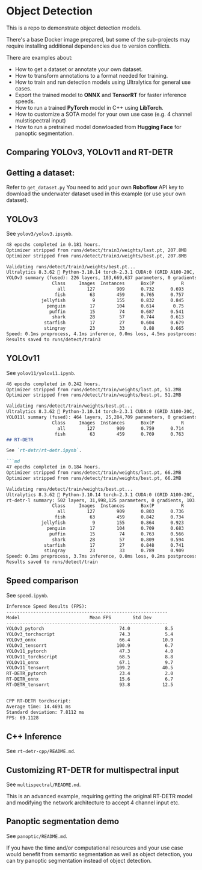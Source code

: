 # Object Detection

This is a repo to demonstrate object detection models. 

There's a base Docker image prepared, but some of the sub-projects may require installing additional dependencies due to version conflicts.

There are examples about:

* How to get a dataset or annotate your own dataset.
* How to transform annotations to a format needed for training.
* How to train and run detection models using Ultralytics for general use cases.
* Export the trained model to **ONNX** and **TensorRT** for faster inference speeds.
* How to run a trained **PyTorch** model in C++ using **LibTorch**.
* How to customize a SOTA model for your own use case (e.g. 4 channel mulstispectral input)
* How to run a pretrained model donwloaded from **Hugging Face** for panoptic segmentation.

## Comparing YOLOv3, YOLOv11 and RT-DETR

## Getting a dataset:

Refer to `get_dataset.py` You need to add your own **Roboflow** API key to download the underwater dataset used in this example (or use your own dataset).

## YOLOv3

See `yolov3/yolov3.ipsynb`.

```md
48 epochs completed in 0.181 hours.
Optimizer stripped from runs/detect/train3/weights/last.pt, 207.8MB
Optimizer stripped from runs/detect/train3/weights/best.pt, 207.8MB

Validating runs/detect/train3/weights/best.pt...
Ultralytics 8.3.62 🚀 Python-3.10.14 torch-2.3.1 CUDA:0 (GRID A100-20C, 20476MiB)
YOLOv3 summary (fused): 226 layers, 103,669,637 parameters, 0 gradients, 282.2 GFLOPs
                 Class     Images  Instances      Box(P          R      mAP50  mAP50-95): 100%|██████████| 4/4 [00:02<00:00,  1.64it/s]
                   all        127        909      0.732      0.693      0.727      0.438
                  fish         63        459      0.765      0.757       0.81       0.45
             jellyfish          9        155      0.832      0.845      0.896      0.511
               penguin         17        104      0.614       0.75      0.656      0.305
                puffin         15         74      0.687      0.541      0.577      0.286
                 shark         28         57      0.744      0.613       0.66       0.44
              starfish         17         27      0.604      0.679      0.663      0.491
              stingray         23         33       0.88      0.665      0.829      0.579
Speed: 0.1ms preprocess, 4.1ms inference, 0.0ms loss, 4.5ms postprocess per image
Results saved to runs/detect/train3
```

## YOLOv11

See `yolov11/yolov11.ipynb`.

```md
46 epochs completed in 0.242 hours.
Optimizer stripped from runs/detect/train/weights/last.pt, 51.2MB
Optimizer stripped from runs/detect/train/weights/best.pt, 51.2MB

Validating runs/detect/train/weights/best.pt...
Ultralytics 8.3.62 🚀 Python-3.10.14 torch-2.3.1 CUDA:0 (GRID A100-20C, 20476MiB)
YOLO11l summary (fused): 464 layers, 25,284,709 parameters, 0 gradients, 86.6 GFLOPs
                 Class     Images  Instances      Box(P          R      mAP50  mAP50-95): 100%|██████████| 4/4 [00:02<00:00,  1.49it/s]
                   all        127        909      0.759      0.714      0.746      0.459
                  fish         63        459      0.769      0.763      0.786      0.464*
## RT-DETR

See `rt-detr/rt-detr.ipynb`.

```md
47 epochs completed in 0.184 hours.
Optimizer stripped from runs/detect/train/weights/last.pt, 66.2MB
Optimizer stripped from runs/detect/train/weights/best.pt, 66.2MB

Validating runs/detect/train/weights/best.pt...
Ultralytics 8.3.62 🚀 Python-3.10.14 torch-2.3.1 CUDA:0 (GRID A100-20C, 20476MiB)
rt-detr-l summary: 502 layers, 31,998,125 parameters, 0 gradients, 103.5 GFLOPs
                 Class     Images  Instances      Box(P          R      mAP50  mAP50-95): 100%|██████████| 4/4 [00:01<00:00,  2.12it/s]
                   all        127        909      0.803      0.736      0.777      0.512
                  fish         63        459      0.842      0.734      0.822      0.492
             jellyfish          9        155      0.864      0.923      0.937      0.542
               penguin         17        104      0.709      0.683      0.711      0.381
                puffin         15         74      0.763      0.566      0.682      0.354
                 shark         28         57      0.809      0.594       0.61      0.449
              starfish         17         27      0.848      0.741      0.779      0.645
              stingray         23         33      0.789      0.909      0.896      0.726
Speed: 0.1ms preprocess, 3.7ms inference, 0.0ms loss, 0.2ms postprocess per image
Results saved to runs/detect/train
```

## Speed comparison

See `speed.ipynb`.

```md 
Inference Speed Results (FPS):
------------------------------------------------------------
Model                          Mean FPS        Std Dev        
------------------------------------------------------------
YOLOv3_pytorch                            74.0             8.5
YOLOv3_torchscript                        74.3             5.4
YOLOv3_onnx                               66.4            10.9
YOLOv3_tensorrt                          100.9             6.7
YOLOv11_pytorch                           47.3             4.0
YOLOv11_torchscript                       68.5             8.8
YOLOv11_onnx                              67.1             9.7
YOLOv11_tensorrt                         109.2            40.5
RT-DETR_pytorch                           23.4             2.0
RT-DETR_onnx                              15.6             6.7
RT-DETR_tensorrt                          93.8            12.5


CPP RT-DETR torchscript: 
Average time: 14.4691 ms
Standard deviation: 7.8112 ms
FPS: 69.1128
```

## C++ Inference

See `rt-detr-cpp/README.md`.

## Customizing RT-DETR for multispectral input

See `multispectral/README.md`.

This is an advanced example, requiring getting the original RT-DETR model and modifying the network architecture to accept 4 channel input etc.

## Panoptic segmentation demo

See `panoptic/README.md`.

If you have the time and/or computational resources and your use case would benefit from semantic segmentation as well as object detection, you can try panoptic segmentation instead of object detection.
